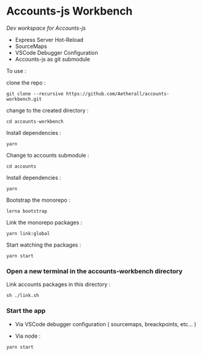 # Accounts-js Workbench

*Dev workspace for Accounts-js*

* Express Server Hot-Reload
* SourceMaps
* VSCode Debugger Configuration
* Accounts-js as git submodule


To use :


clone the repo :
```
git clone --recursive https://github.com/Aetherall/accounts-workbench.git
```

change to the created directory :
``` 
cd accounts-workbench 
```

Install dependencies :
```
yarn
```

Change to accounts submodule :
```
cd accounts
```

Install dependencies :
```
yarn
```

Bootstrap the monorepo :
```
lerna bootstrap
```

Link the monorepo packages :
```
yarn link:global
```

Start watching the packages :
```
yarn start
```

### Open a new terminal in the accounts-workbench directory

Link accounts packages in this directory :
```
sh ./link.sh
```



### Start the app

* Via VSCode debugger configuration ( sourcemaps, breackpoints, etc... )

* Via node :
```
yarn start
```


